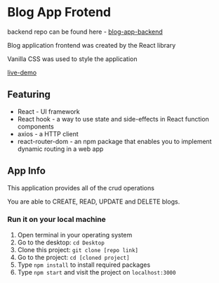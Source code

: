 # Blog App Frotend

backend repo can be found here - [blog-app-backend](https://github.com/Akaki16/Blog-App-Backend)

Blog application frontend was created by the React library

Vanilla CSS was used to style the application

[live-demo](https://blogs-feed.netlify.app/)

## Featuring

* React - UI framework
* React hook - a way to use state and side-effects in React function components
* axios - a HTTP client
* react-router-dom - an npm package that enables you to implement dynamic routing in a web app

## App Info

This application provides all of the crud operations

You are able to CREATE, READ, UPDATE and DELETE blogs.

### Run it on your local machine

1) Open terminal in your operating system
2) Go to the desktop: `cd Desktop`
3) Clone this project: `git clone [repo link]`
4) Go to the project: `cd [cloned project]`
5) Type `npm install` to install required packages
6) Type `npm start` and visit the project on `localhost:3000`
